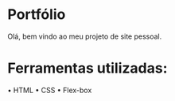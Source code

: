 # Portfólio

Olá, bem vindo ao meu projeto de site pessoal.


# Ferramentas utilizadas:
• HTML
• CSS
• Flex-box


